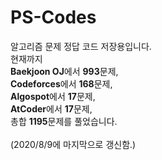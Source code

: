 # PS-Codes
알고리즘 문제 정답 코드 저장용입니다.
<br/>
현재까지 <br/>
**Baekjoon OJ**에서 **993**문제, <br/>
**Codeforces**에서 **168**문제, <br/>
**Algospot**에서 **17**문제, <br/>
**AtCoder**에서 **17**문제, <br/>
총합 **1195**문제를 풀었습니다.<br/>
<br/>
(2020/8/9에 마지막으로 갱신함.) <br/>